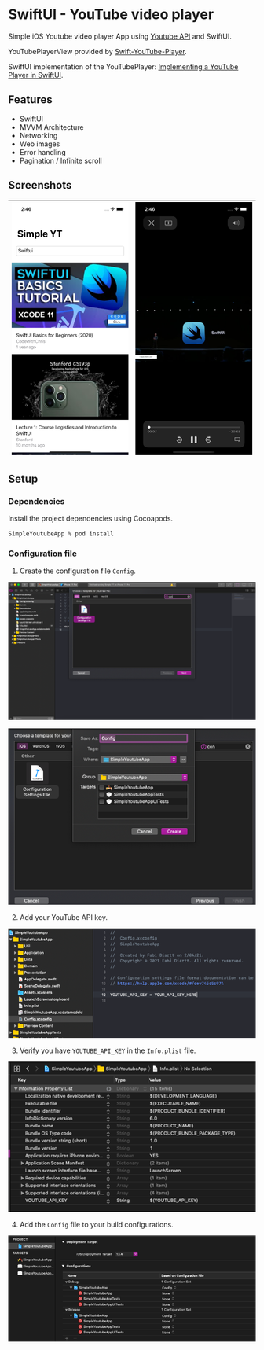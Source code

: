 # SwiftUI - YouTube video player

Simple iOS Youtube video player App using [Youtube API](https://developers.google.com/youtube/v3) and SwiftUI.

YouTubePlayerView provided by [Swift-YouTube-Player](https://github.com/gilesvangruisen/Swift-YouTube-Player).

SwiftUI implementation of the YouTubePlayer: [Implementing a YouTube Player in SwiftUI](https://medium.com/@mikolukasik/implementing-a-youtube-player-in-swiftui-ff386fdfd1fb).

## Features
- SwiftUI
- MVVM Architecture
- Networking
- Web images
- Error handling
- Pagination / Infinite scroll

## Screenshots

| ![Search](demo/search.png) | ![Video player](demo/video_player.png) |
|----------|:-------------:|

## Setup

### Dependencies

Install the project dependencies using Cocoapods.
```
SimpleYoutubeApp % pod install
```

### Configuration file

1. Create the configuration file `Config`.

![Step 1](instructions/config_1.png)

![Step 1_1](instructions/config_2.png)

2. Add your YouTube API key.

![Step 2](instructions/config_3.png)

3. Verify you have `YOUTUBE_API_KEY` in the `Info.plist` file.

![Step 3](instructions/config_4.png)

4. Add the `Config` file to your build configurations.

![Step 4](instructions/config_5.png)
